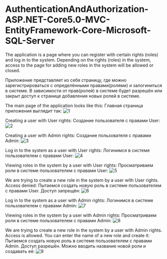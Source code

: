 # AuthenticationAndAuthorization-ASP.NET-Core5.0-MVC-EntityFramework-Core-Microsoft-SQL-Server

The application is a page where you can register with certain rights (roles) and log in to the system. Depending on the rights (roles) in the system, access to the page for adding new roles in the system will be allowed or closed.

Приложение представляет из себя страницу, где можно зарегистрироваться с определёнными правами(ролями) и залогиниться в системе. В зависимости от прав(ролей) в системе будет разрешён или закрыт доступ к странице добавления новых ролей в системе.

The main page of the application looks like this: Главная страница приложения выглядит так:
![1](https://user-images.githubusercontent.com/85065601/174324088-3cc4e023-e81c-45da-8d70-2d2c75f6cd1c.jpg)

Creating a user with User rights: Создание пользователя с правами User:
![2](https://user-images.githubusercontent.com/85065601/174324560-5a0e5106-38f5-4070-9353-2333535b3ca8.jpg)

Creating a user with Admin rights: Создание пользователя с правами Admin:
![3](https://user-images.githubusercontent.com/85065601/174324670-65efcb82-d7bb-4b03-87bc-81c6041b9a8c.jpg)

Log in to the system as a user with User rights: Логинимся в системе пользователем с правами User:
![4](https://user-images.githubusercontent.com/85065601/174324993-38f12da1-db0e-44b1-87c4-018d42f53287.jpg)

Viewing roles in the system by a user with User rights: Просматриваем роли в системе пользователем с правами User:
![5](https://user-images.githubusercontent.com/85065601/174325289-966e7089-f9a5-47c0-b075-17c2772a2ae5.jpg)

We are trying to create a new role in the system by a user with User rights. Access denied: Пытаемся создать новую роль в системе  пользователем с правами User. Доступ запрещён:
![6](https://user-images.githubusercontent.com/85065601/174325845-b260cf91-81e2-4543-8eef-954be7a99691.jpg)

Log in to the system as a user with Admin rights: Логинимся в системе пользователем с правами Admin:
![7](https://user-images.githubusercontent.com/85065601/174326442-b9f3b405-d7da-4b31-af4d-4ef1ccf7740c.jpg)

Viewing roles in the system by a user with Admin rights: Просматриваем роли в системе пользователем с правами Admin:
![8](https://user-images.githubusercontent.com/85065601/174326714-2094644f-4421-4b7d-a0e3-b6ff35d326e2.jpg)

We are trying to create a new role in the system by a user with Admin rights. Access is allowed. You can enter the name of a new role and create it: Пытаемся создать новую роль в системе  пользователем с правами Admin. Доступ разрешён. Можно вводить название новой роли и создавать её:
![9](https://user-images.githubusercontent.com/85065601/174327160-642e2a59-f6f5-46f0-9d6a-598ede22ab08.jpg)
